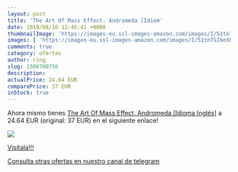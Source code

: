 ```yaml
---
layout: post
title: 'The Art Of Mass Effect. Andromeda [Idiom'
date: 2019/08/16 12:45:41 +0000
thumbnailImage: 'https://images-eu.ssl-images-amazon.com/images/I/51tnTSIkeXL._SL200_.jpg'
images: [ 'https://images-eu.ssl-images-amazon.com/images/I/51tnTSIkeXL._SL200_.jpg' ]
comments: true
category: ofertas
author: ring
slug: 1506700756
description:
actualPrice: 24.64 EUR
comparePrice: 37 EUR
inStock: true
---
```


Ahora mismo tienes [The Art Of Mass Effect. Andromeda [Idioma Inglés]](https://www.amazon.com/dp/1506700756/?tag=redken08-20) a 24.64 EUR (original: 37 EUR) en el siguiente enlace!

[![](https://images-eu.ssl-images-amazon.com/images/I/51tnTSIkeXL._SL200_.jpg)](https://www.amazon.com/dp/1506700756/?tag=redken08-20)

[Visítala!!!](https://www.amazon.com/dp/1506700756/?tag=redken08-20)

[Consulta otras ofertas en nuestro canal de telegram](https://t.me/s/ofertas25)
